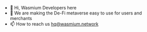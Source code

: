 - 👋 Hi, Wasmium Developers here
- 👀 We are making the De-Fi metaverse easy to use for users and merchants
- 📫 How to reach us hq@wasmium.network

<!---
wasmium/wasmium is a ✨ special ✨ repository because its `README.md` (this file) appears on your GitHub profile.
You can click the Preview link to take a look at your changes.
--->
